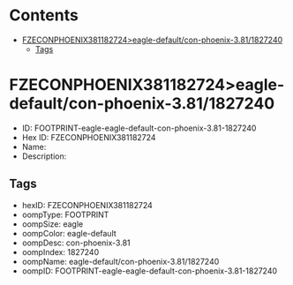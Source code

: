 



Contents
========

* [FZECONPHOENIX381182724>eagle-default/con-phoenix-3.81/1827240](#fzeconphoenix381182724eagle-defaultcon-phoenix-3811827240)
	* [Tags](#tags)

# FZECONPHOENIX381182724>eagle-default/con-phoenix-3.81/1827240

- ID: FOOTPRINT-eagle-eagle-default-con-phoenix-3.81-1827240
- Hex ID: FZECONPHOENIX381182724
- Name: 
- Description: 

## Tags

- hexID: FZECONPHOENIX381182724
- oompType: FOOTPRINT
- oompSize: eagle
- oompColor: eagle-default
- oompDesc: con-phoenix-3.81
- oompIndex: 1827240
- oompName: eagle-default/con-phoenix-3.81/1827240
- oompID: FOOTPRINT-eagle-eagle-default-con-phoenix-3.81-1827240
